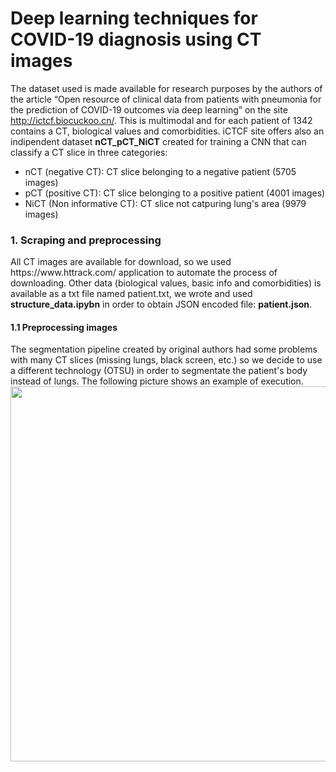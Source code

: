 # Deep learning techniques for COVID-19 diagnosis using CT images

The dataset used is made available for research purposes by the authors of the article “Open resource of clinical data from patients with pneumonia for the prediction of COVID-19 outcomes via deep learning” on the site http://ictcf.biocuckoo.cn/. This is multimodal and for each patient of 1342 contains a CT, biological values and comorbidities. 
iCTCF site offers also an indipendent dataset <b>nCT_pCT_NiCT</b> created for training a CNN that can classify a CT slice in three categories:
<ul>
  <li>nCT (negative CT): CT slice belonging to a negative patient (5705 images)</li>
  <li>pCT (positive CT): CT slice belonging to a positive patient (4001 images)</li>
  <li>NiCT (Non informative CT): CT slice not catpuring lung's area (9979 images)</li>
</ul>

<h3>1. Scraping and preprocessing</h3>
All CT images are available for download, so we used https://www.httrack.com/ application to automate the process of downloading. Other data (biological values, basic info and comorbidities) is available as a txt file named patient.txt, we wrote and used <b>structure_data.ipybn</b> in order to obtain JSON encoded file: <b>patient.json</b>.
<h4>1.1 Preprocessing images</h4>
The segmentation pipeline created by original authors had some problems with many CT slices (missing lungs, black screen, etc.) so we decide to use a different technology (OTSU) in order to segmentate the patient's body instead of lungs. The following picture shows an example of execution.
</br>
<img width="600px" src="https://user-images.githubusercontent.com/32338761/132377979-ee6d297c-d253-47af-bd78-2fe506b70368.JPG">
